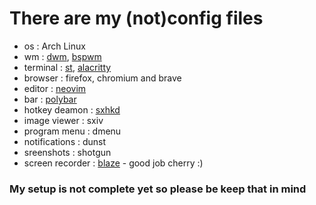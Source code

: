 # There are my (not)config files
*	os : Arch Linux
*	wm : [dwm](https://github.com/just-carlod/dwm), [bspwm](https://github.com/just-carlod/notfiles/tree/master/config/bspwm/bspwmrc)
*	terminal : [st](https://github.com/just-carlod/st), [alacritty](https://github.com/just-carlod/notfiles/tree/master/config/alacritty/alacritty.yml)
*	browser : firefox, chromium and brave
*	editor : [neovim](https://github.com/just-carlod/notfiles/blob/master/nvim/init.vim)
*	bar : [polybar](https://github.com/just-carlod/notfiles/blob/master/polybar/config)
*	hotkey deamon : [sxhkd](https://github.com/just-carlod/notfiles/tree/master/config/bspwm/sxhkdrc)
*	image viewer : sxiv
*	program menu : dmenu
*	notifications : dunst
*	sreenshots : shotgun
*	screen recorder : [blaze](https://github.com/cherrry9/blaze) - good job cherry :)
### My setup is not complete yet so please be keep that in mind

